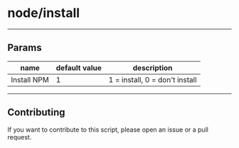 # node/install

----

## Params

|  name  | default value  |  description  |
|  ----- | -------------  |  -----------  |
| Install NPM | 1 | 1 = install, 0 = don&#39;t install |

----

## Contributing

If you want to contribute to this script, please open an issue or a pull request.
